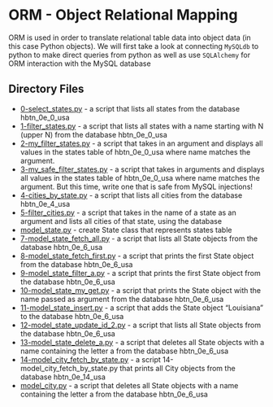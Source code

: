 # ORM - Object Relational Mapping

ORM is used in order to translate relational table data into object data (in this case Python objects). We 
will first take a look at connecting `MySQLdb` to python to make direct queries from python as well as use 
`SQLAlchemy` for ORM interaction with the MySQL database

## Directory Files

* [0-select_states.py](0-select_states.py) - a script that lists all states from the database hbtn_0e_0_usa
* [1-filter_states.py](1-filter_states.py) -  a script that lists all states with a name starting with N (upper N) from the database hbtn_0e_0_usa
* [2-my_filter_states.py](2-my_filter_states.py) - a script that takes in an argument and displays all values in the states table of hbtn_0e_0_usa where name matches the argument.
* [3-my_safe_filter_states.py](3-my_safe_filter_states.py) -  a script that takes in arguments and displays all values in the states table of hbtn_0e_0_usa where name matches the argument. But this time, write one that is safe from MySQL injections!
* [4-cities_by_state.py](4-cities_by_state.py) - a script that lists all cities from the database hbtn_0e_4_usa
* [5-filter_cities.py](5-filter_cities.py) - a script that takes in the name of a state as an argument and lists all cities of that state, using the database
* [model_state.py](model_state.py) - create State class that represents states table
* [7-model_state_fetch_all.py](7-model_state_fetch_all.py) -  a script that lists all State objects from the database hbtn_0e_6_usa
* [8-model_state_fetch_first.py](8-model_state_fetch_first.py) -  a script that prints the first State object from the database hbtn_0e_6_usa
* [9-model_state_filter_a.py](9-model_state_filter_a.py) -  a script that prints the first State object from the database hbtn_0e_6_usa
* [10-model_state_my_get.py](10-model_state_my_get.py) - a script that prints the State object with the name passed as argument from the database hbtn_0e_6_usa
* [11-model_state_insert.py](11-model_state_insert.py) - a script that adds the State object “Louisiana” to the database hbtn_0e_6_usa
* [12-model_state_update_id_2.py](12-model_state_update_id_2.py) - a script that lists all State objects from the database hbtn_0e_6_usa
* [13-model_state_delete_a.py]() - a script that deletes all State objects with a name containing the letter a
from the database hbtn_0e_6_usa
* [14-model_city_fetch_by_state.py]() - a script 14-model_city_fetch_by_state.py that prints all City objects from the database hbtn_0e_14_usa
* [model_city.py]() - a script that deletes all State objects with a name containing the letter a
from the database hbtn_0e_6_usa
